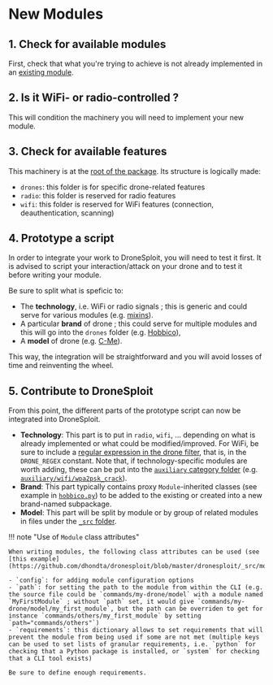 # New Modules

## 1. Check for available modules

First, check that what you're trying to achieve is not already implemented in an [existing module](https://github.com/dhondta/dronesploit/tree/master/dronesploit/_src/modules).

## 2. Is it WiFi- or radio-controlled ?

This will condition the machinery you will need to implement your new module.

## 3. Check for available features

This machinery is at the [root of the package](https://github.com/dhondta/dronesploit/tree/master/dronesploit). Its structure is logically made:

- `drones`: this folder is for specific drone-related features
- `radio`: this folder is reserved for radio features
- `wifi`: this folder is reserved for WiFi features (connection, deauthentication, scanning)

## 4. Prototype a script

In order to integrate your work to DroneSploit, you will need to test it first. It is advised to script your interaction/attack on your drone and to test it before writing your module.

Be sure to split what is speficic to:

- The **technology**, i.e. WiFi or radio signals ; this is generic and could serve for various modules (e.g. [mixins](https://github.com/dhondta/dronesploit/blob/master/dronesploit/wifi/mixin.py)).
- A particular **brand** of drone ; this could serve for multiple modules and this will go into the `drones` folder (e.g. [Hobbico](https://github.com/dhondta/dronesploit/blob/master/dronesploit/drones/hobbico.py)),
- A **model** of drone (e.g. [C-Me](https://github.com/dhondta/dronesploit/blob/master/dronesploit/_src/modules/exploit/hobbico/cme.py)).

This way, the integration will be straightforward and you will avoid losses of time and reinventing the wheel.

## 5. Contribute to DroneSploit

From this point, the different parts of the prototype script can now be integrated into DroneSploit.

- **Technology**: This part is to put in `radio`, `wifi`, ... depending on what is already implemented or what could be modified/improved. For WiFi, be sure to include a [regular expression in the drone filter](https://github.com/dhondta/dronesploit/blob/master/dronesploit/wifi/drone.py), that is, in the `DRONE_REGEX` constant. Note that, if technology-specific modules are worth adding, these can be put into the [`auxiliary` category folder](https://github.com/dhondta/dronesploit/tree/master/dronesploit/_src/modules/auxiliary/) (e.g. [`auxiliary/wifi/wpa2psk_crack`](https://github.com/dhondta/dronesploit/blob/master/dronesploit/_src/modules/auxiliary/wifi/crack.py)).
- **Brand**: This part typically contains proxy `Module`-inherited classes (see example in [`hobbico.py`](https://github.com/dhondta/dronesploit/blob/master/dronesploit/drones/hobbico.py)) to be added to the existing or created into a new brand-named subpackage.
- **Model**: This part will be split by module or by group of related modules in files under the [`_src` folder](https://github.com/dhondta/dronesploit/tree/master/dronesploit/_src).

!!! note "Use of `Module` class attributes"
    
    When writing modules, the following class attributes can be used (see [this example](https://github.com/dhondta/dronesploit/blob/master/dronesploit/_src/modules/auxiliary/wifi/crack.py)):
    
    - `config`: for adding module configuration options
    - `path`: for setting the path to the module from within the CLI (e.g. the source file could be `commands/my-drone/model` with a module named `MyFirstModule` ; without `path` set, it would give `commands/my-drone/model/my_first_module`, but the path can be overriden to get for instance `commands/others/my_first_module` by setting `path="commands/others"`)
    - `requirements`: this dictionary allows to set requirements that will prevent the module from being used if some are not met (multiple keys can be used to set lists of granular requirements, i.e. `python` for checking that a Python package is installed, or `system` for checking that a CLI tool exists)
    
    Be sure to define enough requirements.

